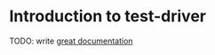 # Introduction to test-driver

TODO: write [great documentation](http://jacobian.org/writing/great-documentation/what-to-write/)
